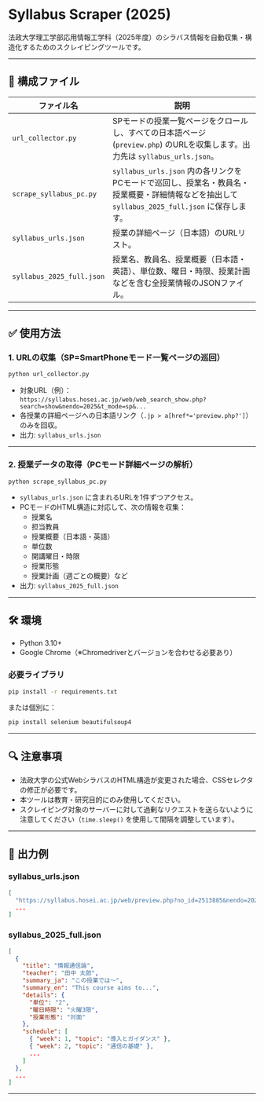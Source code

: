# Syllabus Scraper (2025)

法政大学理工学部応用情報工学科（2025年度）のシラバス情報を自動収集・構造化するためのスクレイピングツールです。

---

## 📁 構成ファイル

| ファイル名 | 説明 |
|------------|------|
| `url_collector.py` | SPモードの授業一覧ページをクロールし、すべての日本語ページ (`preview.php`) のURLを収集します。出力先は `syllabus_urls.json`。 |
| `scrape_syllabus_pc.py` | `syllabus_urls.json` 内の各リンクをPCモードで巡回し、授業名・教員名・授業概要・詳細情報などを抽出して `syllabus_2025_full.json` に保存します。 |
| `syllabus_urls.json` | 授業の詳細ページ（日本語）のURLリスト。 |
| `syllabus_2025_full.json` | 授業名、教員名、授業概要（日本語・英語）、単位数、曜日・時限、授業計画などを含む全授業情報のJSONファイル。 |

---

## ✅ 使用方法

### 1. URLの収集（SP=SmartPhoneモード一覧ページの巡回）

```bash
python url_collector.py
```

- 対象URL（例）：  
  `https://syllabus.hosei.ac.jp/web/web_search_show.php?search=show&nendo=2025&t_mode=sp&...`
- 各授業の詳細ページへの日本語リンク（`.jp > a[href*='preview.php?']`）のみを回収。
- 出力: `syllabus_urls.json`

---

### 2. 授業データの取得（PCモード詳細ページの解析）

```bash
python scrape_syllabus_pc.py
```

- `syllabus_urls.json` に含まれるURLを1件ずつアクセス。
- PCモードのHTML構造に対応して、次の情報を収集：
  - 授業名
  - 担当教員
  - 授業概要（日本語・英語）
  - 単位数
  - 開講曜日・時限
  - 授業形態
  - 授業計画（週ごとの概要）など
- 出力: `syllabus_2025_full.json`

---

## 🛠 環境

- Python 3.10+
- Google Chrome（※Chromedriverとバージョンを合わせる必要あり）

### 必要ライブラリ

```bash
pip install -r requirements.txt
```

または個別に：

```bash
pip install selenium beautifulsoup4
```

---

## 🔍 注意事項

- 法政大学の公式WebシラバスのHTML構造が変更された場合、CSSセレクタの修正が必要です。
- 本ツールは教育・研究目的にのみ使用してください。
- スクレイピング対象のサーバーに対して過剰なリクエストを送らないように注意してください（`time.sleep()` を使用して間隔を調整しています）。

---

## 📂 出力例

### syllabus_urls.json

```json
[
  "https://syllabus.hosei.ac.jp/web/preview.php?no_id=2513885&nendo=2025&gakubueng=AP&t_mode=pc&radd=...",
  ...
]
```

### syllabus_2025_full.json

```json
[
  {
    "title": "情報通信論",
    "teacher": "田中 太郎",
    "summary_ja": "この授業では〜",
    "summary_en": "This course aims to...",
    "details": {
      "単位": "2",
      "曜日時限": "火曜3限",
      "授業形態": "対面"
    },
    "schedule": [
      { "week": 1, "topic": "導入とガイダンス" },
      { "week": 2, "topic": "通信の基礎" },
      ...
    ]
  },
  ...
]
```

---

